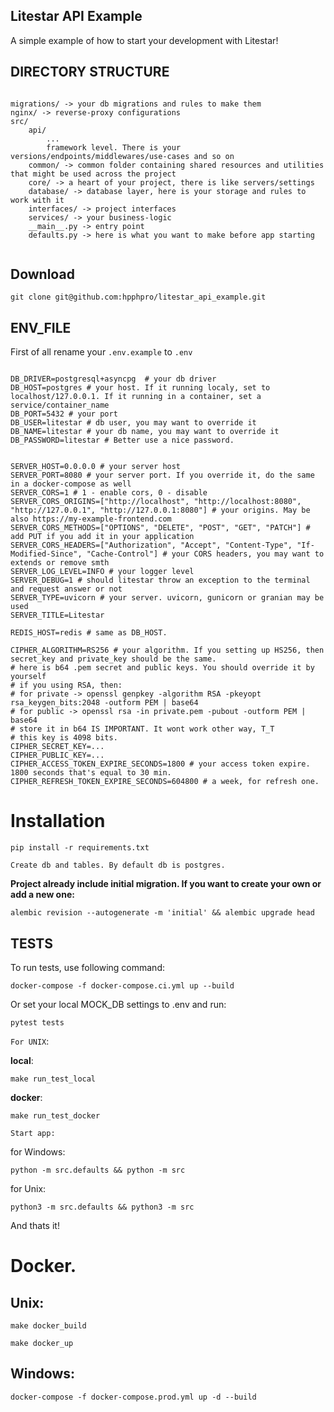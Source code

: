 ## Litestar API Example

A simple example of how to start your development with Litestar!



DIRECTORY STRUCTURE
-------------------

```

migrations/ -> your db migrations and rules to make them
nginx/ -> reverse-proxy configurations
src/
    api/
        ...
        framework level. There is your versions/endpoints/middlewares/use-cases and so on
    common/ -> сommon folder containing shared resources and utilities that might be used across the project
    core/ -> a heart of your project, there is like servers/settings
    database/ -> database layer, here is your storage and rules to work with it
    interfaces/ -> project interfaces
    services/ -> your business-logic
    __main__.py -> entry point
    defaults.py -> here is what you want to make before app starting
     
```
## Download
```
git clone git@github.com:hpphpro/litestar_api_example.git
```
## ENV_FILE
First of all rename your `.env.example` to `.env`
```

DB_DRIVER=postgresql+asyncpg  # your db driver
DB_HOST=postgres # your host. If it running localy, set to localhost/127.0.0.1. If it running in a container, set a service/container_name
DB_PORT=5432 # your port
DB_USER=litestar # db user, you may want to override it
DB_NAME=litestar # your db name, you may want to override it
DB_PASSWORD=litestar # Better use a nice password.


SERVER_HOST=0.0.0.0 # your server host
SERVER_PORT=8080 # your server port. If you override it, do the same in a docker-compose as well
SERVER_CORS=1 # 1 - enable cors, 0 - disable
SERVER_CORS_ORIGINS=["http://localhost", "http://localhost:8080", "http://127.0.0.1", "http://127.0.0.1:8080"] # your origins. May be also https://my-example-frontend.com
SERVER_CORS_METHODS=["OPTIONS", "DELETE", "POST", "GET", "PATCH"] # add PUT if you add it in your application
SERVER_CORS_HEADERS=["Authorization", "Accept", "Content-Type", "If-Modified-Since", "Cache-Control"] # your CORS headers, you may want to extends or remove smth
SERVER_LOG_LEVEL=INFO # your logger level
SERVER_DEBUG=1 # should litestar throw an exception to the terminal and request answer or not
SERVER_TYPE=uvicorn # your server. uvicorn, gunicorn or granian may be used
SERVER_TITLE=Litestar

REDIS_HOST=redis # same as DB_HOST.

CIPHER_ALGORITHM=RS256 # your algorithm. If you setting up HS256, then secret_key and private_key should be the same.
# here is b64 .pem secret and public keys. You should override it by yourself
# if you using RSA, then:
# for private -> openssl genpkey -algorithm RSA -pkeyopt rsa_keygen_bits:2048 -outform PEM | base64
# for public -> openssl rsa -in private.pem -pubout -outform PEM | base64
# store it in b64 IS IMPORTANT. It wont work other way, T_T
# this key is 4098 bits.
CIPHER_SECRET_KEY=...
CIPHER_PUBLIC_KEY=...
CIPHER_ACCESS_TOKEN_EXPIRE_SECONDS=1800 # your access token expire. 1800 seconds that's equal to 30 min.
CIPHER_REFRESH_TOKEN_EXPIRE_SECONDS=604800 # a week, for refresh one.

```
# Installation
```
pip install -r requirements.txt
```
`Create db and tables. By default db is postgres.`

__Project already include initial migration. If you want to create your own or add a new one:__
```
alembic revision --autogenerate -m 'initial' && alembic upgrade head
```
## TESTS
To run tests, use following command:
```
docker-compose -f docker-compose.ci.yml up --build
```
Or set your local MOCK_DB settings to .env and run:
```
pytest tests
```
`For UNIX`:

__local__:
```
make run_test_local
```
__docker__:
```
make run_test_docker
```

`Start app:`


for Windows:
```
python -m src.defaults && python -m src
```
for Unix:
```
python3 -m src.defaults && python3 -m src
```
And thats it!
# Docker.
## Unix:
```
make docker_build
```
```
make docker_up
```
## Windows:
```
docker-compose -f docker-compose.prod.yml up -d --build
```

